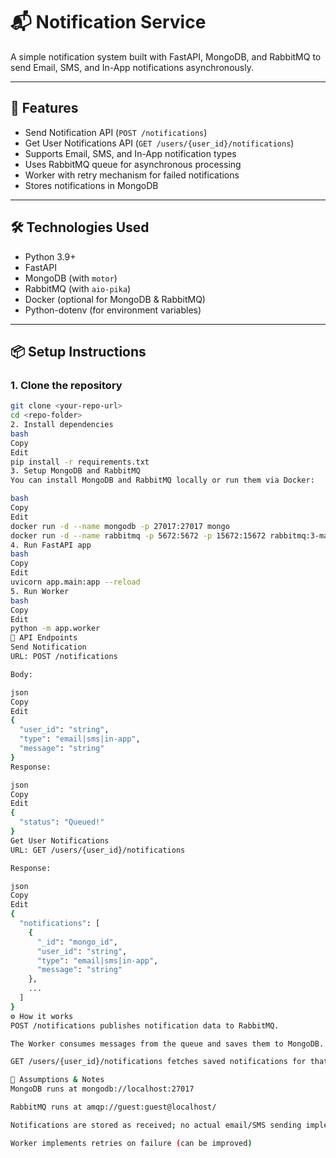# 📬 Notification Service

A simple notification system built with FastAPI, MongoDB, and RabbitMQ to send Email, SMS, and In-App notifications asynchronously.

---

## 🚀 Features

- Send Notification API (`POST /notifications`)
- Get User Notifications API (`GET /users/{user_id}/notifications`)
- Supports Email, SMS, and In-App notification types
- Uses RabbitMQ queue for asynchronous processing
- Worker with retry mechanism for failed notifications
- Stores notifications in MongoDB

---

## 🛠 Technologies Used

- Python 3.9+
- FastAPI
- MongoDB (with `motor`)
- RabbitMQ (with `aio-pika`)
- Docker (optional for MongoDB & RabbitMQ)
- Python-dotenv (for environment variables)

---

## 📦 Setup Instructions

### 1. Clone the repository
```bash
git clone <your-repo-url>
cd <repo-folder>
2. Install dependencies
bash
Copy
Edit
pip install -r requirements.txt
3. Setup MongoDB and RabbitMQ
You can install MongoDB and RabbitMQ locally or run them via Docker:

bash
Copy
Edit
docker run -d --name mongodb -p 27017:27017 mongo
docker run -d --name rabbitmq -p 5672:5672 -p 15672:15672 rabbitmq:3-management
4. Run FastAPI app
bash
Copy
Edit
uvicorn app.main:app --reload
5. Run Worker
bash
Copy
Edit
python -m app.worker
🧩 API Endpoints
Send Notification
URL: POST /notifications

Body:

json
Copy
Edit
{
  "user_id": "string",
  "type": "email|sms|in-app",
  "message": "string"
}
Response:

json
Copy
Edit
{
  "status": "Queued!"
}
Get User Notifications
URL: GET /users/{user_id}/notifications

Response:

json
Copy
Edit
{
  "notifications": [
    {
      "_id": "mongo_id",
      "user_id": "string",
      "type": "email|sms|in-app",
      "message": "string"
    },
    ...
  ]
}
⚙️ How it works
POST /notifications publishes notification data to RabbitMQ.

The Worker consumes messages from the queue and saves them to MongoDB.

GET /users/{user_id}/notifications fetches saved notifications for that user from MongoDB.

🚧 Assumptions & Notes
MongoDB runs at mongodb://localhost:27017

RabbitMQ runs at amqp://guest:guest@localhost/

Notifications are stored as received; no actual email/SMS sending implemented (extendable)

Worker implements retries on failure (can be improved)
